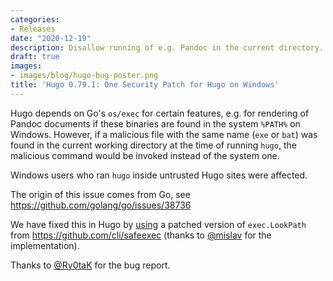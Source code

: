 ```yaml
---
categories:
- Releases
date: "2020-12-19"
description: Disallow running of e.g. Pandoc in the current directory.
draft: true
images:
- images/blog/hugo-bug-poster.png
title: 'Hugo 0.79.1: One Security Patch for Hugo on Windows'
---
```


Hugo depends on Go's `os/exec` for certain features, e.g. for rendering of Pandoc documents if these binaries are found in the system `%PATH%` on Windows. However, if a malicious file with the same name (`exe` or `bat`) was found in the current working directory at the time of running `hugo`, the malicious command would be invoked instead of the system one.

Windows users who ran `hugo` inside untrusted Hugo sites were affected.

The origin of this issue comes from Go, see https://github.com/golang/go/issues/38736

We have fixed this in Hugo by [using](https://github.com/gohugoio/hugo/commit/4a8267d64a40564aced0695bca05249da17b0eab) a patched version of `exec.LookPath` from https://github.com/cli/safeexec (thanks to [@mislav](https://github.com/mislav) for the implementation).

Thanks to [@Ry0taK](https://github.com/Ry0taK) for the bug report.


